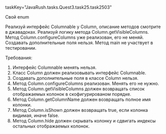 taskKey="JavaRush.tasks.Quest3.task25.task2503"

Свой enum

Реализуй интерфейс Columnable у Column, описание методов смотрите в джавадоках.
Реализуй логику метода Column.getVisibleColumns.
Метод Column.configureColumns уже реализован, его не меняй.
Создавать дополнительные поля нельзя.
Метод main не участвует в тестировании.


Требования:
1.	Интерфейс Columnable менять нельзя.
2.	Класс Column должен реализовывать интерфейс Columnable.
3.	Создавать дополнительные поля в классе Column нельзя.
4.	Метод Column.configureColumns реализован. Менять его не нужно.
5.	Метод Column.getVisibleColumns должен возвращать список отображаемых колонок в скофигурированом порядке.
6.	Метод Column.getColumnName должен возвращать полное имя колонки.
7.	Метод Column.isShown должен возвращать true, если колонка видимая, иначе false.
8.	Метод Column.hide должен скрывать колонку и сдвигать индексы остальных отображаемых колонок.


